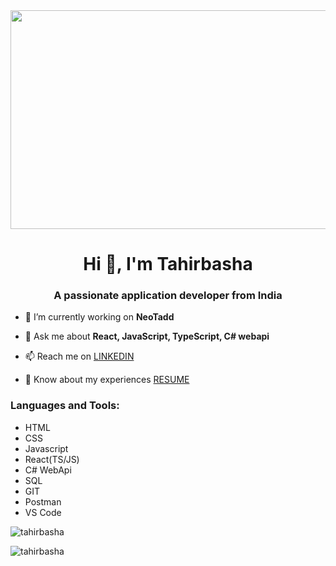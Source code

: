 <img src="https://thumbs.gfycat.com/BestMeagerHoki-size_restricted.gif" align="center" width="1200" height="350" />
<h1 align="center">Hi 👋, I'm Tahirbasha</h1>
<h3 align="center">A passionate application developer from India</h3>


- 🔭 I’m currently working on **NeoTadd**

- 💬 Ask me about **React, JavaScript, TypeScript, C# webapi**

- 📫 Reach me on <a href="https://linkedin.com/in/linkedin.com/in/tahirbasha-maligaveli-45b829225" target="_blank">LINKEDIN</a>

- 📄 Know about my experiences <a href="https://docs.google.com/document/d/1GkOYU4PtUYIW4fUdIrhjKML89kDiI9Ugya37h3E052E/edit?usp=sharing">RESUME</a>

<h3 align="left">Languages and Tools:</h3>
<ul>
<li>HTML</li>
<li>CSS</li>
<li>Javascript</li>
<li>React(TS/JS)</li>
<li>C# WebApi</li>
<li>SQL</li>
<li>GIT</li>
<li>Postman</li>
<li>VS Code</li>
</ul>

<p><img align="center" src="https://github-readme-stats.vercel.app/api/top-langs?username=tahirbasha&show_icons=true&locale=en&layout=compact" alt="tahirbasha" /></p>

<p><img align="center" src="https://github-readme-streak-stats.herokuapp.com/?user=tahirbasha&" alt="tahirbasha" /></p>
